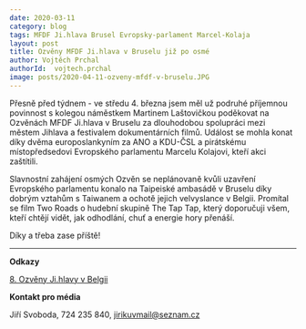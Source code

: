 ```yaml
---
date: 2020-03-11
category: blog
tags: MFDF Ji.hlava Brusel Evropsky-parlament Marcel-Kolaja 
layout: post
title: Ozvěny MFDF Ji.hlava v Bruselu již po osmé
author: Vojtěch Prchal
authorId:  vojtech.prchal
image: posts/2020-04-11-ozveny-mfdf-v-bruselu.JPG
---
```


Přesně před týdnem - ve středu 4. března jsem měl už podruhé příjemnou povinnost s kolegou náměstkem Martinem Laštovičkou poděkovat na Ozvěnách MFDF Ji.hlava v Bruselu za dlouhodobou spolupráci mezi městem Jihlava a festivalem dokumentárních filmů. Událost se mohla konat díky dvěma europoslankyním za ANO a KDU-ČSL a pirátskému místopředsedovi Evropského parlamentu Marcelu Kolajovi, kteří akci zaštítili. 

Slavnostní zahájení osmých Ozvěn se neplánovaně kvůli uzavření Evropského parlamentu konalo na Taipeiské ambasádě v Bruselu díky dobrým vztahům s Taiwanem a ochotě jejich velvyslance v Belgii. Promítal se film Two Roads o hudební skupině The Tap Tap, který doporučuji všem, kteří chtějí vidět, jak odhodlání, chuť a energie hory přenáší. 

Díky a třeba zase příště!

---

**Odkazy**

[8. Ozvěny Ji.hlavy v Belgii](https://www.ji-hlava.cz/belgium)

**Kontakt pro média**

Jiří Svoboda, 724 235 840, <jirikuvmail@seznam.cz>
